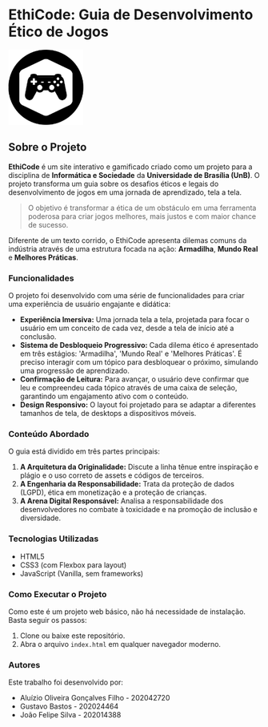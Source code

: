 # EthiCode: Guia de Desenvolvimento Ético de Jogos

<img src="ethicode_2_-removebg-preview.png" alt="Logo do EthiCode" width="150">

## Sobre o Projeto

**EthiCode** é um site interativo e gamificado criado como um projeto para a disciplina de **Informática e Sociedade** da **Universidade de Brasília (UnB)**. O projeto transforma um guia sobre os desafios éticos e legais do desenvolvimento de jogos em uma jornada de aprendizado, tela a tela.

> O objetivo é transformar a ética de um obstáculo em uma ferramenta poderosa para criar jogos melhores, mais justos e com maior chance de sucesso.

Diferente de um texto corrido, o EthiCode apresenta dilemas comuns da indústria através de uma estrutura focada na ação: **Armadilha**, **Mundo Real** e **Melhores Práticas**.

### Funcionalidades

O projeto foi desenvolvido com uma série de funcionalidades para criar uma experiência de usuário engajante e didática:

* **Experiência Imersiva:** Uma jornada tela a tela, projetada para focar o usuário em um conceito de cada vez, desde a tela de início até a conclusão.
* **Sistema de Desbloqueio Progressivo:** Cada dilema ético é apresentado em três estágios: 'Armadilha', 'Mundo Real' e 'Melhores Práticas'. É preciso interagir com um tópico para desbloquear o próximo, simulando uma progressão de aprendizado.
* **Confirmação de Leitura:** Para avançar, o usuário deve confirmar que leu e compreendeu cada tópico através de uma caixa de seleção, garantindo um engajamento ativo com o conteúdo.
* **Design Responsivo:** O layout foi projetado para se adaptar a diferentes tamanhos de tela, de desktops a dispositivos móveis.

### Conteúdo Abordado

O guia está dividido em três partes principais:

1.  **A Arquitetura da Originalidade:** Discute a linha tênue entre inspiração e plágio e o uso correto de assets e códigos de terceiros.
2.  **A Engenharia da Responsabilidade:** Trata da proteção de dados (LGPD), ética em monetização e a proteção de crianças.
3.  **A Arena Digital Responsável:** Analisa a responsabilidade dos desenvolvedores no combate à toxicidade e na promoção de inclusão e diversidade.

### Tecnologias Utilizadas

* HTML5
* CSS3 (com Flexbox para layout)
* JavaScript (Vanilla, sem frameworks)

### Como Executar o Projeto

Como este é um projeto web básico, não há necessidade de instalação. Basta seguir os passos:

1.  Clone ou baixe este repositório.
2.  Abra o arquivo `index.html` em qualquer navegador moderno.

### Autores

Este trabalho foi desenvolvido por:

* Aluízio Oliveira Gonçalves Filho - 202042720
* Gustavo Bastos - 202024464
* João Felipe Silva - 202014388